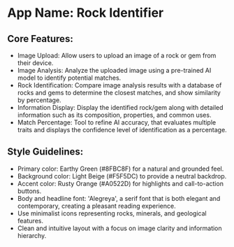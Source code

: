 # **App Name**: Rock Identifier

## Core Features:

- Image Upload: Allow users to upload an image of a rock or gem from their device.
- Image Analysis: Analyze the uploaded image using a pre-trained AI model to identify potential matches.
- Rock Identification: Compare image analysis results with a database of rocks and gems to determine the closest matches, and show similarity by percentage.
- Information Display: Display the identified rock/gem along with detailed information such as its composition, properties, and common uses.
- Match Percentage: Tool to refine AI accuracy, that evaluates multiple traits and displays the confidence level of identification as a percentage.

## Style Guidelines:

- Primary color: Earthy Green (#8FBC8F) for a natural and grounded feel.
- Background color: Light Beige (#F5F5DC) to provide a neutral backdrop.
- Accent color: Rusty Orange (#A0522D) for highlights and call-to-action buttons.
- Body and headline font: 'Alegreya', a serif font that is both elegant and contemporary, creating a pleasant reading experience.
- Use minimalist icons representing rocks, minerals, and geological features.
- Clean and intuitive layout with a focus on image clarity and information hierarchy.